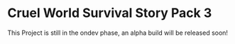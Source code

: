 # Cruel World Survival Story Pack 3

This Project is still in the ondev phase, an alpha build will be released soon!
